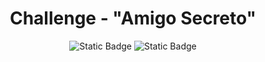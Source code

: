 <h1 align="center"> Challenge - "Amigo Secreto" </h1>
<p align="center">
  <img alt="Static Badge" src="https://img.shields.io/badge/Language-JavaScript-yellow">  
  <img alt="Static Badge" src="https://img.shields.io/badge/Status-En_Desarrollo-orange">
</p>
